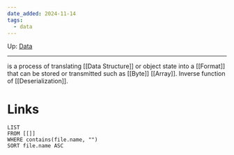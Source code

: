 ```yaml
---
date_added: 2024-11-14
tags:
  - data
---
```

Up: [Data](Data.md)
___
 is a process of translating [[Data Structure]] or object state into a [[Format]] that can be stored or transmitted such as [[Byte]] [[Array]]. Inverse function of [[Deserialization]].

# Links
```dataview
LIST
FROM [[]]
WHERE contains(file.name, "")
SORT file.name ASC
```
